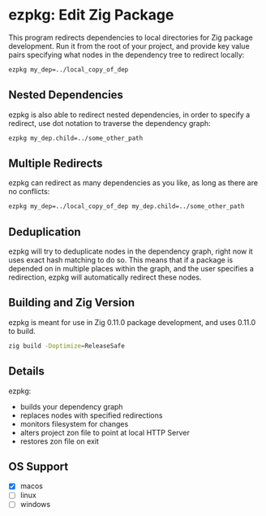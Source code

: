 # ezpkg: Edit Zig Package 

This program redirects dependencies to local directories for Zig package
development. Run it from the root of your project, and provide key value pairs
specifying what nodes in the dependency tree to redirect locally:

```sh
ezpkg my_dep=../local_copy_of_dep
```

## Nested Dependencies

ezpkg is also able to redirect nested dependencies, in order to specify a
redirect, use dot notation to traverse the dependency graph:

```sh
ezpkg my_dep.child=../some_other_path
```

## Multiple Redirects

ezpkg can redirect as many dependencies as you like, as long as there are no
conflicts:

```sh
ezpkg my_dep=../local_copy_of_dep my_dep.child=../some_other_path
```

## Deduplication

ezpkg will try to deduplicate nodes in the dependency graph, right now it uses
exact hash matching to do so. This means that if a package is depended on in
multiple places within the graph, and the user specifies a redirection, ezpkg
will automatically redirect these nodes.

## Building and Zig Version

ezpkg is meant for use in Zig 0.11.0 package development, and uses 0.11.0 to build.

```sh
zig build -Doptimize=ReleaseSafe
```

## Details

ezpkg:

- builds your dependency graph
- replaces nodes with specified redirections
- monitors filesystem for changes
- alters project zon file to point at local HTTP Server
- restores zon file on exit

## OS Support

- [x] macos
- [ ] linux
- [ ] windows
